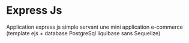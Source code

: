 # Express Js

Application express js simple servant une mini application e-commerce (template ejs + database PostgreSql liquibase sans Sequelize)
